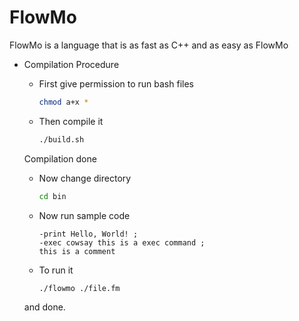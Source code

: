 # FlowMo
FlowMo is a language that is as fast as C++ and as easy as FlowMo

- Compilation Procedure
  - First give permission to run bash files
    ```bash
    chmod a+x *
    ```
  
  - Then compile it
    ```bash
    ./build.sh
    ```
  Compilation done
  
  - Now change directory
  
    ```bash
    cd bin
    ```
  - Now run sample code
    ```python3
    -print Hello, World! ;
    -exec cowsay this is a exec command ;
    this is a comment
    ```
  
   - To run it  
  
      ```bash
     ./flowmo ./file.fm
       ```
  
  and done.
